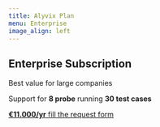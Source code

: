 ```yaml
---
title: Alyvix Plan
menu: Enterprise
image_align: left
---
```


## **Enterprise** Subscription
Best value for large companies

Support for **8 probe** running **30 test cases**

[**€11.000/yr** fill the request form](mailto:info@alyvix.com?classes=btn,btn-success,btn-lg&target=_blank)
